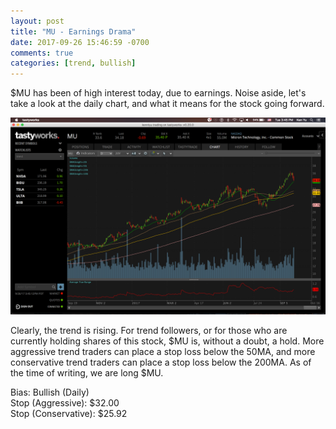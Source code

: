 ```yaml
---
layout: post
title: "MU - Earnings Drama"
date: 2017-09-26 15:46:59 -0700
comments: true
categories: [trend, bullish]
---
```


$MU has been of high interest today, due to earnings. Noise aside, let's take a look at the daily chart, and what it means for the stock going forward.

[![MU Daily - 2017-09-26](/images/blog/20170926/mu_daily.png)](/images/blog/20170926/mu_daily.png)

Clearly, the trend is rising. For trend followers, or for those who are currently holding shares of this stock, $MU is, without a doubt, a hold. More aggressive trend traders can place a stop loss below the 50MA, and more conservative trend traders can place a stop loss below the 200MA. As of the time of writing, we are long $MU.

Bias: Bullish (Daily)<br/>
Stop (Aggressive): $32.00<br/>
Stop (Conservative): $25.92
